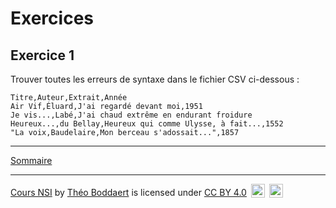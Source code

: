 # Exercices

## Exercice 1

Trouver toutes les erreurs de syntaxe dans le fichier CSV ci-dessous :

```
Titre,Auteur,Extrait,Année
Air Vif,Éluard,J'ai regardé devant moi,1951
Je vis...,Labé,J'ai chaud extrême en endurant froidure
Heureux...,du Bellay,Heureux qui comme Ulysse, à fait...,1552
"La voix,Baudelaire,Mon berceau s'adossait...",1857
```
________________

[Sommaire](./../../README.md)

___________

<p xmlns:cc="http://creativecommons.org/ns#" xmlns:dct="http://purl.org/dc/terms/"><a property="dct:title" rel="cc:attributionURL" href="https://github.com/boddaert/nsi">Cours NSI</a> by <a rel="cc:attributionURL dct:creator" property="cc:attributionName" href="https://github.com/boddaert">Théo Boddaert</a> is licensed under <a href="https://creativecommons.org/licenses/by/4.0/?ref=chooser-v1" target="_blank" rel="license noopener noreferrer" style="display:inline-block;">CC BY 4.0</a>  <img style="height:22px!important;margin-left:3px;vertical-align:text-bottom;" src="https://mirrors.creativecommons.org/presskit/icons/cc.svg?ref=chooser-v1" alt="">  <img style="height:22px!important;margin-left:3px;vertical-align:text-bottom;" src="https://mirrors.creativecommons.org/presskit/icons/by.svg?ref=chooser-v1" alt=""></p> 